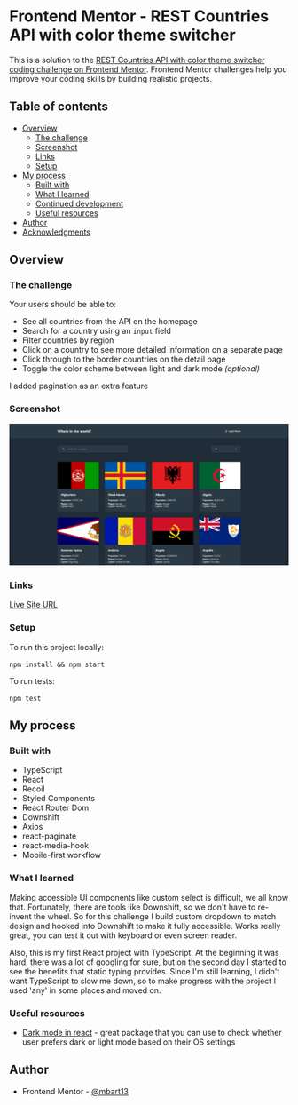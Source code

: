 # Frontend Mentor - REST Countries API with color theme switcher

This is a solution to the [REST Countries API with color theme switcher coding challenge on Frontend Mentor](https://www.frontendmentor.io/challenges/rest-countries-api-with-color-theme-switcher-5cacc469fec04111f7b848ca). Frontend Mentor challenges help you improve your coding skills by building realistic projects.

## Table of contents

- [Overview](#overview)
  - [The challenge](#the-challenge)
  - [Screenshot](#screenshot)
  - [Links](#links)
  - [Setup](#setup)
- [My process](#my-process)
  - [Built with](#built-with)
  - [What I learned](#what-i-learned)
  - [Continued development](#continued-development)
  - [Useful resources](#useful-resources)
- [Author](#author)
- [Acknowledgments](#acknowledgments)

## Overview

### The challenge

Your users should be able to:

- See all countries from the API on the homepage
- Search for a country using an `input` field
- Filter countries by region
- Click on a country to see more detailed information on a separate page
- Click through to the border countries on the detail page
- Toggle the color scheme between light and dark mode _(optional)_

I added pagination as an extra feature

### Screenshot

![](./screenshot.png)

### Links

[Live Site URL](https://rest-countries-api-mbart13.vercel.app)

### Setup

To run this project locally:

```
npm install && npm start
```

To run tests:

```
npm test
```

## My process

### Built with

- TypeScript
- React
- Recoil
- Styled Components
- React Router Dom
- Downshift
- Axios
- react-paginate
- react-media-hook
- Mobile-first workflow

### What I learned

Making accessible UI components like custom select is difficult, we all know that. Fortunately, there are tools like Downshift, so we don't have to re-invent the wheel. So for this challenge I build custom dropdown to match design and hooked into Downshift to make it fully accessible. Works really great, you can test it out with keyboard or even screen reader.

Also, this is my first React project with TypeScript. At the beginning it was hard, there was a lot of googling for sure, but on the second day I started to see the benefits that static typing provides.
Since I'm still learning, I didn't want TypeScript to slow me down, so to make progress with the project I used 'any' in some places and moved on.

### Useful resources

- [Dark mode in react](https://www.npmjs.com/package/react-media-hook/) - great package that you can use to check whether user prefers dark or light mode based on their OS settings

## Author

- Frontend Mentor - [@mbart13](https://www.frontendmentor.io/profile/mbart13)
